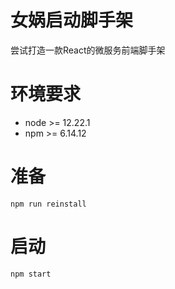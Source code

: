 # 女娲启动脚手架

尝试打造一款React的微服务前端脚手架

# 环境要求
  - node >= 12.22.1
  - npm >= 6.14.12

# 准备
```
npm run reinstall
```

# 启动
```
npm start
```